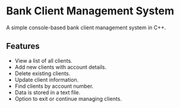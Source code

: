 # Bank Client Management System
A simple console-based bank client management system in C++.

## Features
  - View a list of all clients.
  - Add new clients with account details.
  - Delete existing clients.
  - Update client information.
  - Find clients by account number.
  - Data is stored in a text file.
  - Option to exit or continue managing clients.
